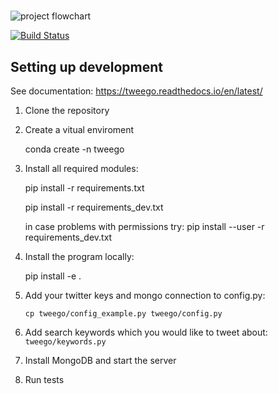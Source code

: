 # 

![project flowchart](https://github.com/ktroutman/tweego/blob/master/title_image.png)

[![Build Status](https://travis-ci.org/ErikMann/tweego.svg?branch=master)](https://travis-ci.org/ErikMann/tweego)
## Setting up development

See documentation: https://tweego.readthedocs.io/en/latest/

1. Clone the repository

2. Create a vitual enviroment

	conda create -n tweego

3. Install all required modules:

    pip install -r requirements.txt
	
	pip install -r requirements_dev.txt 
	
	in case problems with permissions try: 
	pip install --user -r requirements_dev.txt
    
4. Install the program locally:
 
    pip install -e .
 
5. Add your twitter keys and mongo connection to config.py:

    `cp tweego/config_example.py tweego/config.py`
    
6. Add search keywords which you would like to tweet about: `tweego/keywords.py`
	
7. Install MongoDB and start the server

8. Run tests
